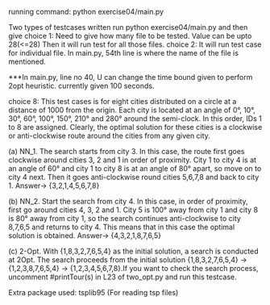 


running command: python exercise04/main.py 

Two types of testcases written
run python exercise04/main.py and then give choice 1:
    Need to give how many file to be tested. Value can be upto 28(<=28)
    Then it will run test for all those files. 
choice 2:
    It will run test case for individual file. In main.py, 54th line is where the name of the file is mentioned.

***In main.py, line no 40, U can change the time bound given to perform 2opt heuristic. currently given 100 seconds. 

choice 8:
 This test cases is for eight cities distributed on a circle at a distance of 1000 from the origin.
Each city is located at an angle of 0°, 10°, 30°, 60°, 100°, 150°, 210° and 280° around the semi-clock. In this order, IDs 1 to 8 are assigned.
Clearly, the optimal solution for these cities is a clockwise or anti-clockwise route around the cities from any given city.

(a) NN_1.
The search starts from city 3. In this case, the route first goes clockwise around cities 3, 2 and 1 in order of proximity. City 1 to city 4 is at an angle of 60° and city 1 to city 8 is at an angle of 80° apart, so move on to city 4 next. Then it goes anti-clockwise round cities 5,6,7,8 and back to city 1.
Answer-> {3,2,1,4,5,6,7,8}

(b) NN_2.
Start the search from city 4. In this case, in order of proximity, first go around cities 4, 3, 2 and 1. City 5 is 100° away from city 1 and city 8 is 80° away from city 1, so the search continues anti-clockwise to city 8,7,6,5 and returns to city 4. This means that in this case the optimal solution is obtained.
Answer-> {4,3,2,1,8,7,6,5}

(c) 2-Opt.
With {1,8,3,2,7,6,5,4} as the initial solution, a search is conducted at 2Opt.
The search proceeds from the initial solution {1,8,3,2,7,6,5,4} -> {1,2,3,8,7,6,5,4} -> {1,2,3,4,5,6,7,8}.If you want to check the search process, uncomment #printTour(s) in L23 of two_opt.py and run this testcase.
   

Extra package used: tsplib95 (For reading tsp files)
